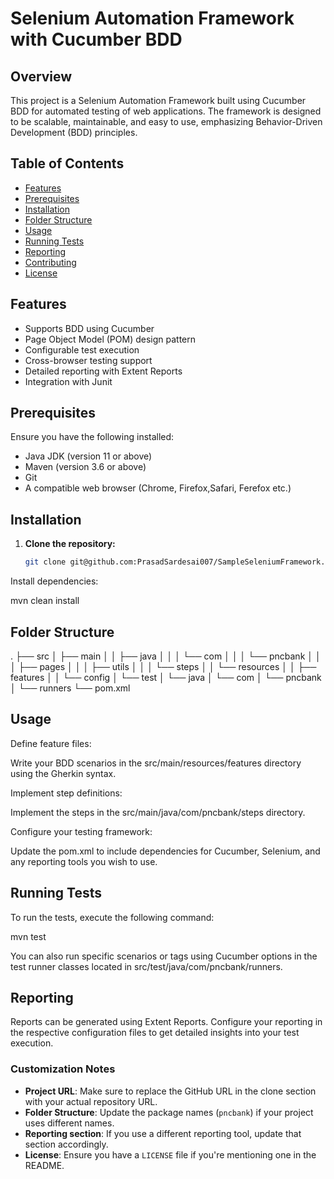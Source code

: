 # Selenium Automation Framework with Cucumber BDD

## Overview

This project is a Selenium Automation Framework built using Cucumber BDD for automated testing of web applications. 
The framework is designed to be scalable, maintainable, and easy to use, emphasizing Behavior-Driven Development (BDD) principles.

## Table of Contents

- [Features](#features)
- [Prerequisites](#prerequisites)
- [Installation](#installation)
- [Folder Structure](#folder-structure)
- [Usage](#usage)
- [Running Tests](#running-tests)
- [Reporting](#reporting)
- [Contributing](#contributing)
- [License](#license)

## Features

- Supports BDD using Cucumber
- Page Object Model (POM) design pattern
- Configurable test execution
- Cross-browser testing support
- Detailed reporting with Extent Reports
- Integration with Junit

## Prerequisites

Ensure you have the following installed:

- Java JDK (version 11 or above)
- Maven (version 3.6 or above)
- Git
- A compatible web browser (Chrome, Firefox,Safari, Ferefox etc.)


## Installation

1. **Clone the repository:**

   ```bash
   git clone git@github.com:PrasadSardesai007/SampleSeleniumFramework.git

Install dependencies:

mvn clean install

## Folder Structure
.
├── src
│   ├── main
│   │   ├── java
│   │   │   └── com
│   │   │       └── pncbank
│   │   │           ├── pages
│   │   │           ├── utils
│   │   │           └── steps
│   │   └── resources
│   │       ├── features
│   │       └── config
│   └── test
│       └── java
│           └── com
│               └── pncbank
│                   └── runners
└── pom.xml

## Usage
Define feature files:

Write your BDD scenarios in the src/main/resources/features directory using the Gherkin syntax.

Implement step definitions:

Implement the steps in the src/main/java/com/pncbank/steps directory.

Configure your testing framework:

Update the pom.xml to include dependencies for Cucumber, Selenium, and any reporting tools you wish to use.


## Running Tests
To run the tests, execute the following command:

mvn test

You can also run specific scenarios or tags using Cucumber options in the test runner classes located in src/test/java/com/pncbank/runners.

## Reporting
Reports can be generated using Extent Reports. Configure your reporting in the respective configuration 
files to get detailed insights into your test execution.

### Customization Notes
- **Project URL**: Make sure to replace the GitHub URL in the clone section with your actual repository URL.
- **Folder Structure**: Update the package names (`pncbank`) if your project uses different names.
- **Reporting section**: If you use a different reporting tool, update that section accordingly.
- **License**: Ensure you have a `LICENSE` file if you're mentioning one in the README.
